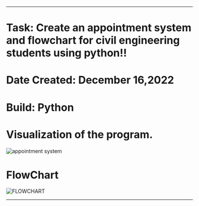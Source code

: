 -----------------------------------------------------------------------------------------
<h1>Task: Create an appointment system and flowchart for civil engineering students using python!! <br> </h1>
<h1>Date Created: December 16,2022 <br> </h1>
<h1>Build: Python <br> </h1>

<h1>Visualization of the program. </h1>

![appointment system](https://user-images.githubusercontent.com/122611993/212318664-6e968898-fd83-4ca1-8b72-11acbe36c514.png)

<h1>FlowChart</h1>

![FLOWCHART](https://user-images.githubusercontent.com/122611993/212319202-893a0c8e-89e4-46ca-bd38-f80c8ab895de.png)


-----------------------------------------------------------------------------------------
